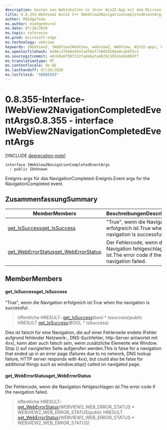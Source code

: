 ```yaml
---
description: Hosten von Webinhalten in ihrer Win32-App mit dem Microsoft Edge WebView2-Steuerelement
title: 0.8.355-WebView2 Win32 C++ IWebView2NavigationCompletedEventArgs
author: MSEdgeTeam
ms.author: msedgedevrel
ms.date: 07/20/2020
ms.topic: reference
ms.prod: microsoft-edge
ms.technology: webview
keywords: IWebView2, IWebView2WebView, webview2, WebView, Win32-apps, Win32, Edge
ms.openlocfilehash: b496c37949e934fadf0af736059566edcab9f5c3
ms.sourcegitcommit: e0cb9e6f59f222fade6afa4829c59524a9a9b9ff
ms.translationtype: MT
ms.contentlocale: de-DE
ms.lasthandoff: 07/20/2020
ms.locfileid: "10885933"
---
```

# <span data-ttu-id="5cfbf-104">0.8.355-Interface-IWebView2NavigationCompletedEventArgs</span><span class="sxs-lookup"><span data-stu-id="5cfbf-104">0.8.355 - interface IWebView2NavigationCompletedEventArgs</span></span> 

[!INCLUDE [deprecation-note](../../includes/deprecation-note.md)]

```
interface IWebView2NavigationCompletedEventArgs
  : public IUnknown
```

<span data-ttu-id="5cfbf-105">Ereignis-args für das NavigationCompleted-Ereignis.</span><span class="sxs-lookup"><span data-stu-id="5cfbf-105">Event args for the NavigationCompleted event.</span></span>

## <span data-ttu-id="5cfbf-106">Zusammenfassung</span><span class="sxs-lookup"><span data-stu-id="5cfbf-106">Summary</span></span>

 <span data-ttu-id="5cfbf-107">Member</span><span class="sxs-lookup"><span data-stu-id="5cfbf-107">Members</span></span>                        | <span data-ttu-id="5cfbf-108">Beschreibungen</span><span class="sxs-lookup"><span data-stu-id="5cfbf-108">Descriptions</span></span>
--------------------------------|---------------------------------------------
[<span data-ttu-id="5cfbf-109">get_IsSuccess</span><span class="sxs-lookup"><span data-stu-id="5cfbf-109">get_IsSuccess</span></span>](#get_issuccess) | <span data-ttu-id="5cfbf-110">"True", wenn die Navigation erfolgreich ist.</span><span class="sxs-lookup"><span data-stu-id="5cfbf-110">True when the navigation is successful.</span></span>
[<span data-ttu-id="5cfbf-111">get_WebErrorStatus</span><span class="sxs-lookup"><span data-stu-id="5cfbf-111">get_WebErrorStatus</span></span>](#get_weberrorstatus) | <span data-ttu-id="5cfbf-112">Der Fehlercode, wenn die Navigation fehlgeschlagen ist.</span><span class="sxs-lookup"><span data-stu-id="5cfbf-112">The error code if the navigation failed.</span></span>

## <span data-ttu-id="5cfbf-113">Member</span><span class="sxs-lookup"><span data-stu-id="5cfbf-113">Members</span></span>

#### <span data-ttu-id="5cfbf-114">get_IsSuccess</span><span class="sxs-lookup"><span data-stu-id="5cfbf-114">get_IsSuccess</span></span> 

<span data-ttu-id="5cfbf-115">"True", wenn die Navigation erfolgreich ist.</span><span class="sxs-lookup"><span data-stu-id="5cfbf-115">True when the navigation is successful.</span></span>

> <span data-ttu-id="5cfbf-116">öffentliche HRESULT- [get_IsSuccess](#get_issuccess)(bool \* issuccess)</span><span class="sxs-lookup"><span data-stu-id="5cfbf-116">public HRESULT [get_IsSuccess](#get_issuccess)(BOOL \* isSuccess)</span></span>

<span data-ttu-id="5cfbf-117">Dies ist falsch für eine Navigation, die auf einer Fehlerseite endete (Fehler aufgrund fehlender Netzwerk-, DNS-Suchfehler, http-Server antwortet mit 4xx), kann aber auch falsch sein, wenn zusätzliche Elemente wie Window. Stop () auf navigierten Seite aufgerufen werden.</span><span class="sxs-lookup"><span data-stu-id="5cfbf-117">This is false for a navigation that ended up in an error page (failures due to no network, DNS lookup failure, HTTP server responds with 4xx), but could also be false for additional things such as window.stop() called on navigated page.</span></span>

#### <span data-ttu-id="5cfbf-118">get_WebErrorStatus</span><span class="sxs-lookup"><span data-stu-id="5cfbf-118">get_WebErrorStatus</span></span> 

<span data-ttu-id="5cfbf-119">Der Fehlercode, wenn die Navigation fehlgeschlagen ist.</span><span class="sxs-lookup"><span data-stu-id="5cfbf-119">The error code if the navigation failed.</span></span>

> <span data-ttu-id="5cfbf-120">öffentliche HRESULT- [get_WebErrorStatus](#get_weberrorstatus)(WEBVIEW2_WEB_ERROR_STATUS \* WEBVIEW2_WEB_ERROR_STATUS)</span><span class="sxs-lookup"><span data-stu-id="5cfbf-120">public HRESULT [get_WebErrorStatus](#get_weberrorstatus)(WEBVIEW2_WEB_ERROR_STATUS \* WEBVIEW2_WEB_ERROR_STATUS)</span></span>

